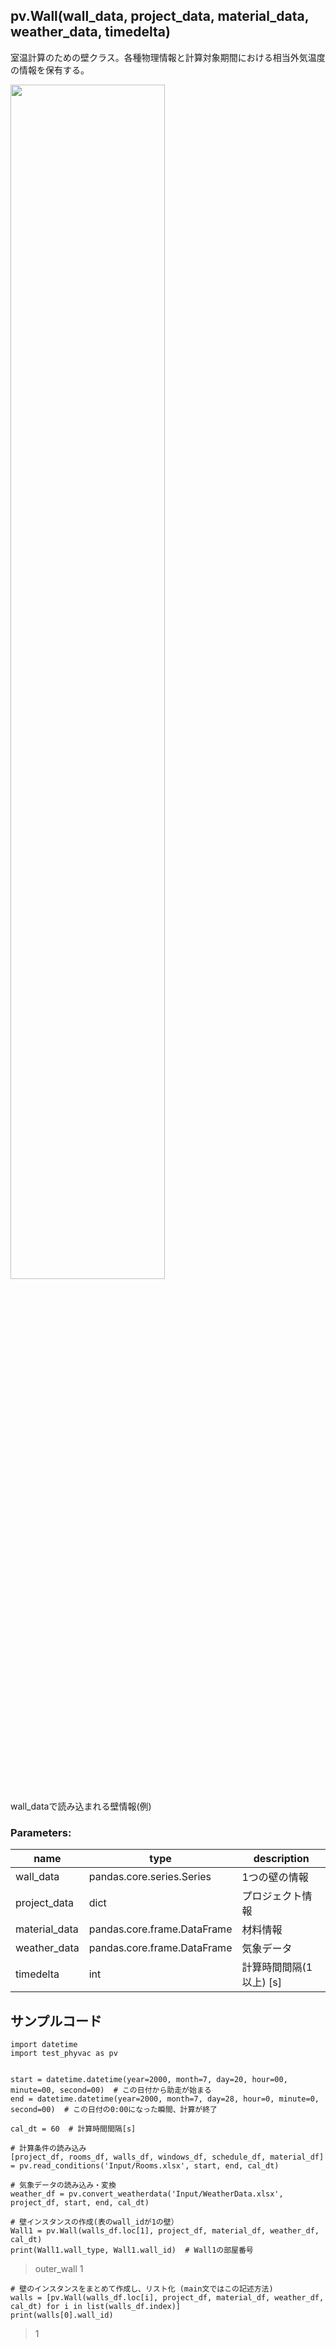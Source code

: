 ## pv.Wall(wall_data, project_data, material_data, weather_data, timedelta)
室温計算のための壁クラス。各種物理情報と計算対象期間における相当外気温度の情報を保有する。  
  
<img src="https://github.com/ShoheiMiyata/phyvac/assets/27459538/a47590db-d2e6-4dcf-a9e1-889fde78c800.png" width=70%>  
  
wall_dataで読み込まれる壁情報(例)  
### Parameters:
|  name  |  type  | description |
| ---- | ---- | ---- |
|wall_data|pandas.core.series.Series|1つの壁の情報|
|project_data|dict|プロジェクト情報|
|material_data|pandas.core.frame.DataFrame|材料情報|
|weather_data|pandas.core.frame.DataFrame|気象データ|
|timedelta|int|計算時間間隔(1以上) \[s]|
  
## サンプルコード
```
import datetime
import test_phyvac as pv


start = datetime.datetime(year=2000, month=7, day=20, hour=00, minute=00, second=00)  # この日付から助走が始まる
end = datetime.datetime(year=2000, month=7, day=28, hour=0, minute=0, second=00)  # この日付の0:00になった瞬間、計算が終了

cal_dt = 60  # 計算時間間隔[s]

# 計算条件の読み込み
[project_df, rooms_df, walls_df, windows_df, schedule_df, material_df] = pv.read_conditions('Input/Rooms.xlsx', start, end, cal_dt)

# 気象データの読み込み・変換
weather_df = pv.convert_weatherdata('Input/WeatherData.xlsx', project_df, start, end, cal_dt)

# 壁インスタンスの作成(表のwall_idが1の壁）
Wall1 = pv.Wall(walls_df.loc[1], project_df, material_df, weather_df, cal_dt)
print(Wall1.wall_type, Wall1.wall_id)  # Wall1の部屋番号
```
> outer_wall 1
```
# 壁のインスタンスをまとめて作成し、リスト化 (main文ではこの記述方法)
walls = [pv.Wall(walls_df.loc[i], project_df, material_df, weather_df, cal_dt) for i in list(walls_df.index)]
print(walls[0].wall_id)
```
> 1


